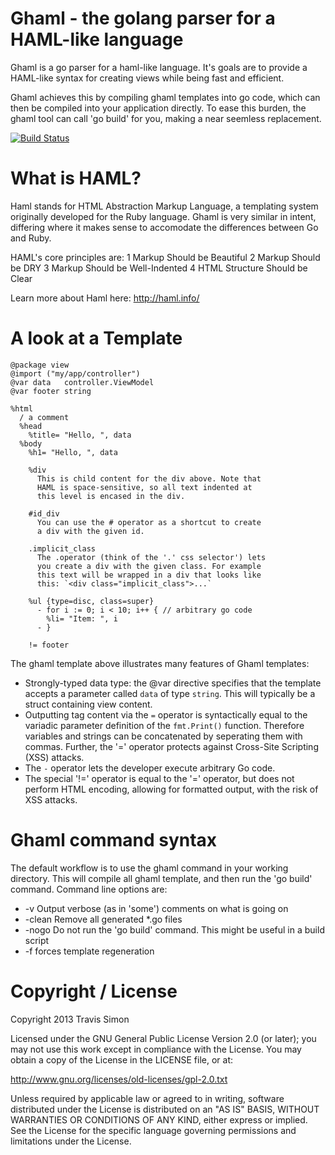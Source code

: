 Ghaml - the golang parser for a HAML-like language
=====

Ghaml is a go parser for a haml-like language. It's goals are to provide a
HAML-like syntax for creating views while being fast and efficient.

Ghaml achieves this by compiling ghaml templates into go code, which can then
be compiled into your application directly. To ease this burden, the ghaml tool
can call 'go build' for you, making a near seemless replacement.

[![Build Status](https://travis-ci.org/travissimon/ghaml.png)](https://travis-ci.org/travissimon/ghaml)

What is HAML?
=============
Haml stands for HTML Abstraction Markup Language, a templating system originally
developed for the Ruby language. Ghaml is very similar in intent, differing where
it makes sense to accomodate the differences between Go and Ruby.

HAML's core principles are:
1 Markup Should be Beautiful
2 Markup Should be DRY
3 Markup Should be Well-Indented
4 HTML Structure Should be Clear

Learn more about Haml here: http://haml.info/

A look at a Template
====================

    @package view
    @import ("my/app/controller")
    @var data   controller.ViewModel
    @var footer string

    %html
      / a comment
      %head
        %title= "Hello, ", data
      %body
        %h1= "Hello, ", data
        
        %div
          This is child content for the div above. Note that
		  HAML is space-sensitive, so all text indented at
          this level is encased in the div.
    
        #id_div
          You can use the # operator as a shortcut to create
          a div with the given id.

        .implicit_class
          The .operator (think of the '.' css selector') lets
          you create a div with the given class. For example
          this text will be wrapped in a div that looks like
          this: `<div class="implicit_class">...`
		
        %ul {type=disc, class=super}
          - for i := 0; i < 10; i++ { // arbitrary go code
            %li= "Item: ", i
          - }

        != footer

The ghaml template above illustrates many features of Ghaml templates:

* Strongly-typed data type: the @var directive specifies that the
  template accepts a parameter called `data` of type `string`. This will
  typically be a struct containing view content.
* Outputting tag content via the `=` operator is syntactically equal to
  the variadic parameter definition of the `fmt.Print()` function. Therefore
  variables and strings can be concatenated by seperating them with commas.
  Further, the '=' operator protects against Cross-Site Scripting (XSS) attacks.
* The `-` operator lets the developer execute arbitrary Go code.
* The special '!=' operator is equal to the '=' operator, but does not perform
  HTML encoding, allowing for formatted output, with the risk of XSS attacks.

Ghaml command syntax
====================

The default workflow is to use the ghaml command in your working directory.
This will compile all ghaml template, and then run the 'go build' command.
Command line options are:

* -v Output verbose (as in 'some') comments on what is going on
* -clean Remove all generated *.go files
* -nogo Do not run the 'go build' command. This might be useful in a
   build script
* -f forces template regeneration


Copyright / License
===================
Copyright 2013 Travis Simon

Licensed under the GNU General Public License Version 2.0 (or later); you may not use this work except in compliance with the License. You may obtain a copy of the License in the LICENSE file, or at:

http://www.gnu.org/licenses/old-licenses/gpl-2.0.txt

Unless required by applicable law or agreed to in writing, software distributed under the License is distributed on an "AS IS" BASIS, WITHOUT WARRANTIES OR CONDITIONS OF ANY KIND, either express or implied. See the License for the specific language governing permissions and limitations under the License.